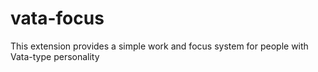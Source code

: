 # vata-focus

This extension provides a simple work and focus system for people with Vata-type personality 